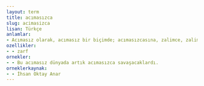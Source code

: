 ```yaml
---
layout: term
title: acımasızca
slug: acimasizca
lisan: Türkçe
anlamlar:
- Acımasız olarak, acımasız bir biçimde; acımasızcasına, zalimce, zalimcesine, zalimane
ozellikler:
- - zarf
ornekler:
- - Bu acımasız dünyada artık acımasızca savaşacaklardı.
orneklerkaynak:
- - İhsan Oktay Anar
---
```

